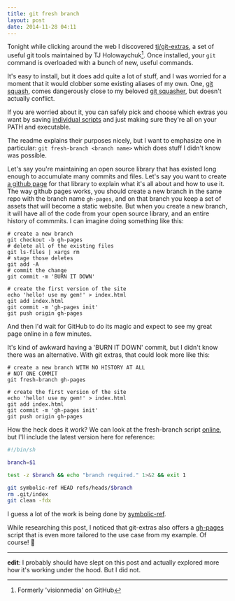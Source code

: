 ```yaml
---
title: git fresh branch
layout: post
date: 2014-11-28 04:11
---
```


Tonight while clicking around the web I discovered
[tj/git-extras](https://github.com/tj/git-extras), a set of useful git tools
maintained by TJ Holowaychuk[^tj]. Once installed, your `git` command is
overloaded with a bunch of new, useful commands.

[^tj]: Formerly 'visionmedia' on GitHub

It's easy to install, but it does add quite a lot of stuff, and I was worried
for a moment that it would clobber some existing aliases of my own. One, [git squash][squash],
comes dangerously close to my beloved [git squasher][squasher], but doesn't
actually conflict.

[squash]:https://github.com/tj/git-extras/blob/master/bin/git-squash
[squasher]:https://github.com/maxjacobson/dotfiles/blob/f40c96fd883912f37f1451a2a41cb8c32c2c963f/.gitconfig#L16

If you are worried about it, you can safely pick and choose which extras you
want by saving [individual scripts][] and just making sure they're all on your
PATH and executable.

[individual scripts]: https://github.com/tj/git-extras/tree/master/bin

The readme explains their purposes nicely, but I want to emphasize one in
particular: `git fresh-branch <branch name>` which does stuff I didn't know was
possible.

Let's say you're maintaining an open source library that has existed long enough
to accumulate many commits and files. Let's say you want to create [a github
page](https://pages.github.com/) for that library to explain what it's all about
and how to use it. The way github pages works, you should create a new branch in
the same repo with the branch name `gh-pages`, and on that branch you keep a set
of assets that will become a static website. But when you create a new branch,
it will have all of the code from your open source library, and an entire
history of commmits. I can imagine doing something like this:

```
# create a new branch
git checkout -b gh-pages
# delete all of the existing files
git ls-files | xargs rm
# stage those deletes
git add -A
# commit the change
git commit -m 'BURN IT DOWN'

# create the first version of the site
echo 'hello! use my gem!' > index.html
git add index.html
git commit -m 'gh-pages init'
git push origin gh-pages
```

And then I'd wait for GitHub to do its magic and expect to see my great page
online in a few minutes.

It's kind of awkward having a 'BURN IT DOWN' commit, but I didn't know there was
an alternative. With git extras, that could look more like this:

```
# create a new branch WITH NO HISTORY AT ALL
# NOT ONE COMMIT
git fresh-branch gh-pages

# create the first version of the site
echo 'hello! use my gem!' > index.html
git add index.html
git commit -m 'gh-pages init'
git push origin gh-pages
```

How the heck does it work? We can look at the fresh-branch script [online][],
but I'll include the latest version here for reference:

[online]: https://github.com/tj/git-extras/blob/master/bin/git-fresh-branch

```bash
#!/bin/sh

branch=$1

test -z $branch && echo "branch required." 1>&2 && exit 1

git symbolic-ref HEAD refs/heads/$branch
rm .git/index
git clean -fdx
```

I guess a lot of the work is being done by [symbolic-ref][].

[symbolic-ref]: http://git-scm.com/docs/git-symbolic-ref

While researching this post, I noticed that git-extras also offers a
[gh-pages](https://github.com/tj/git-extras/blob/master/bin/git-gh-pages) script
that is even more tailored to the use case from my example. Of course! :leaves:

* * *

**edit**: I probably should have slept on this post and actually explored more
how it's working under the hood. But I did not.

